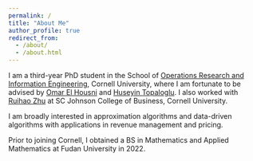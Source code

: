 ```yaml
---
permalink: /
title: "About Me"
author_profile: true
redirect_from: 
  - /about/
  - /about.html
---
```


I am a third-year PhD student in the School of [Operations Research and Information Engineering](https://www.orie.cornell.edu/orie), Cornell University, where I am fortunate to be advised by [Omar El Housni](https://people.orie.cornell.edu/oe46/) and [Huseyin Topaloglu](https://people.orie.cornell.edu/huseyin/). I also worked with [Ruihao Zhu](https://rzhu.github.io/) at SC Johnson College of Business, Cornell University.

I am broadly interested in approximation algorithms and data-driven algorithms with applications in revenue management and pricing.

Prior to joining Cornell, I obtained a BS in Mathematics and Applied Mathematics at Fudan University in 2022.
